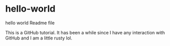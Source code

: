 # hello-world
hello world Readme file

This is a GitHub tutorial.
It has been a while since I have any interaction with GitHub and I am a little rusty lol.

